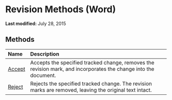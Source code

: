 
# Revision Methods (Word)

 **Last modified:** July 28, 2015


## Methods



|**Name**|**Description**|
|:-----|:-----|
| [Accept](3e98b15a-edc3-dc85-0297-288886d8c479.md)|Accepts the specified tracked change, removes the revision mark, and incorporates the change into the document.|
| [Reject](e97603c6-2310-ad82-7145-66a640a05c04.md)|Rejects the specified tracked change. The revision marks are removed, leaving the original text intact.|
